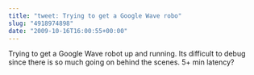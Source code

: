 ```yaml
---
title: "tweet: Trying to get a Google Wave robo"
slug: "4918974898"
date: "2009-10-16T16:00:55+00:00"
---
```

Trying to get a Google Wave robot up and running. Its difficult to debug since there is so much going on behind the scenes. 5+ min latency?